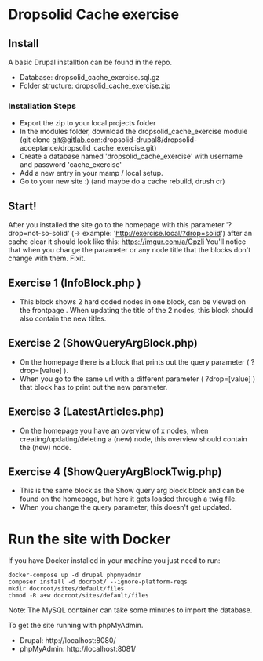 # Dropsolid Cache exercise

## Install

A basic Drupal installtion can be found in the repo.
- Database: dropsolid_cache_exercise.sql.gz
- Folder structure: dropsolid_cache_exercise.zip

### Installation Steps
- Export the zip to your local projects folder
- In the modules folder, download the dropsolid_cache_exercise module (git clone git@gitlab.com:dropsolid-drupal8/dropsolid-acceptance/dropsolid_cache_exercise.git)
- Create a database named 'dropsolid_cache_exercise' with username and password 'cache_exercise'
- Add a new entry in your mamp / local setup.
- Go to your new site :) (and maybe do a cache rebuild, drush cr)

## Start!
After you installed the site go to the homepage with this parameter '?drop=not-so-solid' (-> example: 'http://exercise.local/?drop=solid') after an cache clear it should look like this: https://imgur.com/a/Gpzli
You'll notice that when you change the parameter or any node title that the blocks don't change with them. Fixit.

## Exercise 1 (InfoBlock.php )
 - This block shows 2 hard coded nodes in one block, can be viewed on the frontpage . When updating the title of the 2 nodes, this block should also contain the new titles.

## Exercise 2 (ShowQueryArgBlock.php)
- On the homepage there is a block that prints out the query parameter ( ?drop=[value] ).
- When you go to the same url with a different parameter ( ?drop=[value] ) that block has to print out the new parameter.

## Exercise 3 (LatestArticles.php)
- On the homepage you have an overview of x nodes, when creating/updating/deleting a (new) node, this overview should contain the (new) node.

## Exercise 4 (ShowQueryArgBlockTwig.php)
- This is the same block as the Show query arg block block and can be found on the homepage, but here it gets loaded through a twig file.
- When you change the query parameter, this doesn't get updated.

# Run the site with Docker

If you have Docker installed in your machine you just need to run:

```
docker-compose up -d drupal phpmyadmin
composer install -d docroot/ --ignore-platform-reqs
mkdir docroot/sites/default/files
chmod -R a+w docroot/sites/default/files
```

Note: The MySQL container can take some minutes to import the database.

To get the site running with phpMyAdmin.

- Drupal: http://localhost:8080/
- phpMyAdmin: http://localhost:8081/
